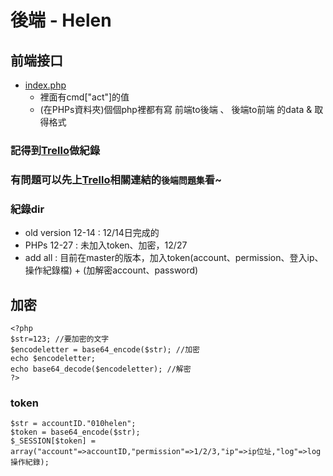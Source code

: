 # 後端 - Helen

## 前端接口
+ [index.php](https://github.com/ytchao0234/softwareEngineeringProject/blob/backEnd/index.php)
    + 裡面有cmd["act"]的值
    + (在PHPs資料夾)個個php裡都有寫 前端to後端 、 後端to前端 的data & 取得格式

### 記得到[Trello](https://trello.com/b/2amh64r0/helen)做紀錄

### 有問題可以先上[Trello](https://trello.com/b/2amh64r0/helen)相關連結的`後端問題集`看~

### 紀錄dir
+ old version 12-14 : 12/14日完成的
+ PHPs 12-27 : 未加入token、加密，12/27
+ add all : 目前在master的版本，加入token(account、permission、登入ip、操作紀錄檔) + (加解密account、password)

## 加密
```
<?php
$str=123; //要加密的文字
$encodeletter = base64_encode($str); //加密
echo $encodeletter;
echo base64_decode($encodeletter); //解密
?>
```
### token
```
$str = accountID."010helen";
$token = base64_encode($str);
$_SESSION[$token] = array("account"=>accountID,"permission"=>1/2/3,"ip"=>ip位址,"log"=>log操作紀錄);
```
